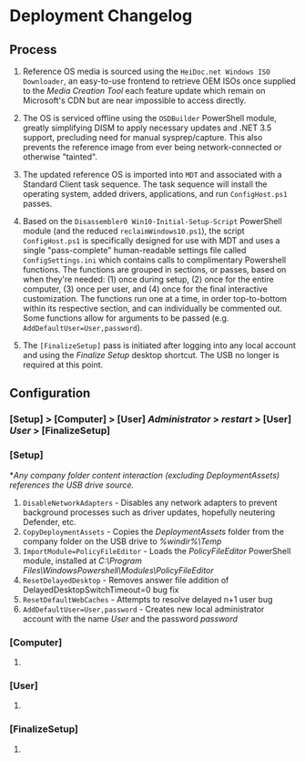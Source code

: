 Deployment Changelog
================================================================

Process
----------------------------------------------------------------

1. Reference OS media is sourced using the `HeiDoc.net Windows ISO Downloader`, an easy-to-use frontend to retrieve OEM ISOs once supplied to the *Media Creation Tool* each feature update which remain on Microsoft's CDN but are near impossible to access directly.

2. The OS is serviced offline using the `OSDBuilder` PowerShell module, greatly simplifying DISM to apply necessary updates and .NET 3.5 support, precluding need for manual sysprep/capture. This also prevents the reference image from ever being network-connected or otherwise "tainted".

3. The updated reference OS is imported into `MDT` and associated with a Standard Client task sequence. The task sequence will install the operating system, added drivers, applications, and run  `ConfigHost.ps1` passes.

4. Based on the `Disassembler0 Win10-Initial-Setup-Script` PowerShell module (and the reduced `reclaimWindows10.ps1`), the script `ConfigHost.ps1` is specifically designed for use with MDT and uses a single "pass-complete" human-readable settings file called `ConfigSettings.ini` which contains calls to complimentary Powershell functions. The functions are grouped in sections, or passes, based on when they're needed: (1) once during setup, (2) once for the entire computer, (3) once per user, and (4) once for the final interactive customization. The functions run one at a time, in order top-to-bottom within its respective section, and can individually be commented out. Some functions allow for arguments to be passed (e.g. `AddDefaultUser=User,password`).

5. The `[FinalizeSetup]` pass is initiated after logging into any local account and using the *Finalize Setup* desktop shortcut. The USB no longer is required at this point.

Configuration
----------------------------------------------------------------

### [Setup] > [Computer] > [User] *Administrator* > *restart* > [User] *User* > [FinalizeSetup]

### [Setup]
**Any company folder content interaction (excluding DeploymentAssets) references the USB drive source.*

1. `DisableNetworkAdapters` - Disables any network adapters to prevent background processes such as driver updates, hopefully neutering Defender, etc.
2. `CopyDeploymentAssets` - Copies the *DeploymentAssets* folder from the company folder on the USB drive to *%windir%\Temp*
3. `ImportModule=PolicyFileEditor` - Loads the *PolicyFileEditor* PowerShell module, installed at *C:\Program Files\WindowsPowershell\Modules\PolicyFileEditor*
4. `ResetDelayedDesktop` - Removes answer file addition of DelayedDesktopSwitchTimeout=0 bug fix
5. `ResetDefaultWebCaches` - Attempts to resolve delayed n+1 user bug
6. `AddDefaultUser=User,password` - Creates new local administrator account with the name *User* and the password *password*

### [Computer]

1.  

### [User]

1. 

### [FinalizeSetup]

1. 
